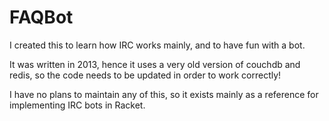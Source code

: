 # FAQBot
I created this to learn how IRC works mainly, and to have fun with a bot.

It was written in 2013, hence it uses a very old version of couchdb and redis, so the code needs to be updated in order to work correctly!

I have no plans to maintain any of this, so it exists mainly as a reference for implementing IRC bots in Racket.
